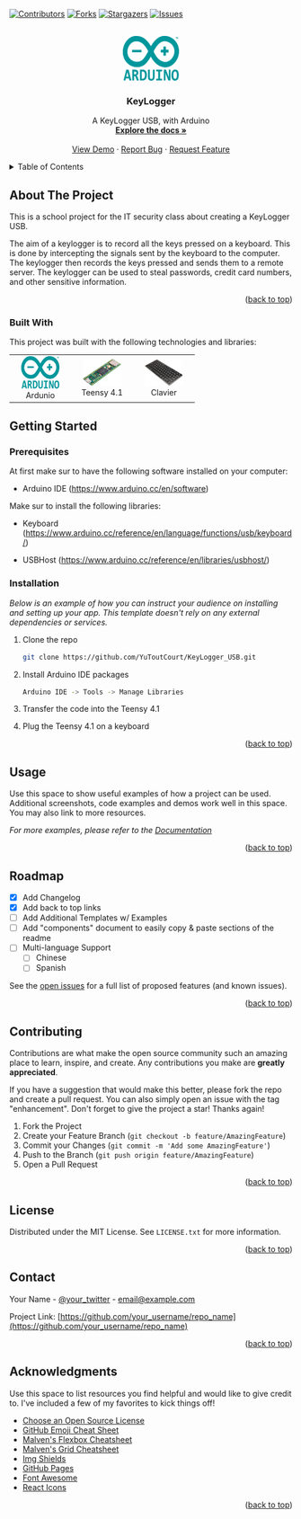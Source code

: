 
<a name="readme-top"></a>

[![Contributors][contributors-shield]][contributors-url]
[![Forks][forks-shield]][forks-url]
[![Stargazers][stars-shield]][stars-url]
[![Issues][issues-shield]][issues-url]



<!-- PROJECT LOGO -->
<br />
<div align="center">
  <a href="https://github.com/YuToutCourt/KeyLogger_USB">
    <img src="images/Arduino_Logo.svg.png" alt="Logo" width="100" height="80">
  </a>

  <h3 align="center">KeyLogger</h3>

  <p align="center">
    A KeyLogger USB, with Arduino
    <br />
    <a href="https://github.com/YuToutCourt/KeyLogger_USB"><strong>Explore the docs »</strong></a>
    <br />
    <br />
    <a href="https://github.com/YuToutCourt/KeyLogger_USB">View Demo</a>
    ·
    <a href="https://github.com/YuToutCourt/KeyLogger_USB/issues">Report Bug</a>
    ·
    <a href="https://github.com/YuToutCourt/KeyLogger_USB/issues">Request Feature</a>
  </p>
</div>



<!-- TABLE OF CONTENTS -->
<details>
  <summary>Table of Contents</summary>
  <ol>
    <li>
      <a href="#about-the-project">About The Project</a>
      <ul>
        <li><a href="#built-with">Built With</a></li>
      </ul>
    </li>
    <li>
      <a href="#getting-started">Getting Started</a>
      <ul>
        <li><a href="#prerequisites">Prerequisites</a></li>
        <li><a href="#installation">Installation</a></li>
      </ul>
    </li>
    <li><a href="#usage">Usage</a></li>
    <li><a href="#roadmap">Roadmap</a></li>
    <li><a href="#contributing">Contributing</a></li>
    <li><a href="#license">License</a></li>
    <li><a href="#contact">Contact</a></li>
    <li><a href="#acknowledgments">Acknowledgments</a></li>
  </ol>
</details>



<!-- ABOUT THE PROJECT -->
## About The Project

This is a school project for the IT security class about creating a KeyLogger USB.

The aim of a keylogger is to record all the keys pressed on a keyboard. This is done by intercepting the signals sent by the keyboard to the computer. The keylogger then records the keys pressed and sends them to a remote server. The keylogger can be used to steal passwords, credit card numbers, and other sensitive information.

<p align="right">(<a href="#readme-top">back to top</a>)</p>



### Built With

This project was built with the following technologies and libraries:



<table>
  <tr>
    <td align="center" width="96">
      <a href="#macropower-tech">
        <img src="images/Arduino_Logo.svg.png" width="68" height="58" alt="C#" />
      </a>
      <br>Ardunio
    </td>
    <td align="center" width="96">
      <a href="#macropower-tech">
        <img src="images/teensy.png" width="68" height="48" alt="Python" />
      </a>
      <br>Teensy 4.1
    </td>
      <td align="center" width="96">
      <a href="#macropower-tech">
        <img src="images/keyboard.png" width="68" height="48" alt="Python" />
      </a>
      <br>Clavier
    </td>
    
</table>


<!-- GETTING STARTED -->
## Getting Started

### Prerequisites

At first make sur to have the following software installed on your computer:

* Arduino IDE (https://www.arduino.cc/en/software)

Make sur to install the following libraries:

* Keyboard (https://www.arduino.cc/reference/en/language/functions/usb/keyboard/)

* USBHost (https://www.arduino.cc/reference/en/libraries/usbhost/)

### Installation

_Below is an example of how you can instruct your audience on installing and setting up your app. This template doesn't rely on any external dependencies or services._

1. Clone the repo
   ```sh
   git clone https://github.com/YuToutCourt/KeyLogger_USB.git
   ```
2. Install Arduino IDE packages
   ```sh
   Arduino IDE -> Tools -> Manage Libraries
   ```
3. Transfer the code into the Teensy 4.1

4. Plug the Teensy 4.1 on a keyboard

<p align="right">(<a href="#readme-top">back to top</a>)</p>



<!-- USAGE EXAMPLES -->
## Usage

Use this space to show useful examples of how a project can be used. Additional screenshots, code examples and demos work well in this space. You may also link to more resources.

_For more examples, please refer to the [Documentation](https://example.com)_

<p align="right">(<a href="#readme-top">back to top</a>)</p>



<!-- ROADMAP -->
## Roadmap

- [x] Add Changelog
- [x] Add back to top links
- [ ] Add Additional Templates w/ Examples
- [ ] Add "components" document to easily copy & paste sections of the readme
- [ ] Multi-language Support
    - [ ] Chinese
    - [ ] Spanish

See the [open issues](https://github.com/YuToutCourt/KeyLogger_USB/issues) for a full list of proposed features (and known issues).

<p align="right">(<a href="#readme-top">back to top</a>)</p>



<!-- CONTRIBUTING -->
## Contributing

Contributions are what make the open source community such an amazing place to learn, inspire, and create. Any contributions you make are **greatly appreciated**.

If you have a suggestion that would make this better, please fork the repo and create a pull request. You can also simply open an issue with the tag "enhancement".
Don't forget to give the project a star! Thanks again!

1. Fork the Project
2. Create your Feature Branch (`git checkout -b feature/AmazingFeature`)
3. Commit your Changes (`git commit -m 'Add some AmazingFeature'`)
4. Push to the Branch (`git push origin feature/AmazingFeature`)
5. Open a Pull Request

<p align="right">(<a href="#readme-top">back to top</a>)</p>



<!-- LICENSE -->
## License

Distributed under the MIT License. See `LICENSE.txt` for more information.

<p align="right">(<a href="#readme-top">back to top</a>)</p>



<!-- CONTACT -->
## Contact

Your Name - [@your_twitter](https://twitter.com/your_username) - email@example.com

Project Link: [https://github.com/your_username/repo_name](https://github.com/your_username/repo_name)

<p align="right">(<a href="#readme-top">back to top</a>)</p>



<!-- ACKNOWLEDGMENTS -->
## Acknowledgments

Use this space to list resources you find helpful and would like to give credit to. I've included a few of my favorites to kick things off!

* [Choose an Open Source License](https://choosealicense.com)
* [GitHub Emoji Cheat Sheet](https://www.webpagefx.com/tools/emoji-cheat-sheet)
* [Malven's Flexbox Cheatsheet](https://flexbox.malven.co/)
* [Malven's Grid Cheatsheet](https://grid.malven.co/)
* [Img Shields](https://shields.io)
* [GitHub Pages](https://pages.github.com)
* [Font Awesome](https://fontawesome.com)
* [React Icons](https://react-icons.github.io/react-icons/search)

<p align="right">(<a href="#readme-top">back to top</a>)</p>



<!-- MARKDOWN LINKS & IMAGES -->
<!-- https://www.markdownguide.org/basic-syntax/#reference-style-links -->
[contributors-shield]: https://img.shields.io/github/contributors/YuToutCourt/KeyLogger_USB?style=for-the-badge
[contributors-url]: https://github.com/YuToutCourt/KeyLogger_USB/graphs/contributors
[forks-shield]: https://img.shields.io/github/forks/YuToutCourt/KeyLogger_USB.svg?style=for-the-badge
[forks-url]: https://github.com/YuToutCourt/KeyLogger_USB/network/members
[stars-shield]: https://img.shields.io/github/stars/YuToutCourt/KeyLogger_USB.svg?style=for-the-badge
[stars-url]: https://github.com/YuToutCourt/KeyLogger_USB/stargazers
[issues-shield]: https://img.shields.io/github/issues/YuToutCourt/KeyLogger_USB.svg?style=for-the-badge
[issues-url]: https://github.com/YuToutCourt/KeyLogger_USB/issues
